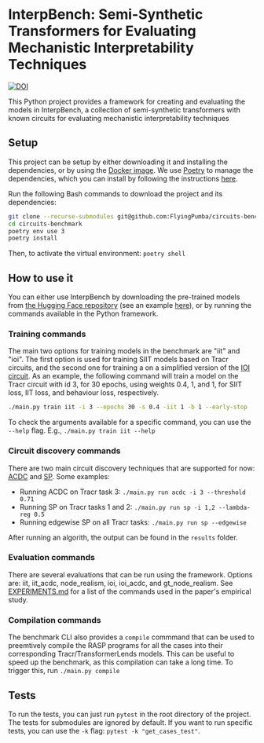 # InterpBench: Semi-Synthetic Transformers for Evaluating Mechanistic Interpretability Techniques

[![DOI](https://zenodo.org/badge/DOI/10.5281/zenodo.11518575.svg)](https://zenodo.org/doi/10.5281/zenodo.11518575)

This Python project provides a framework for creating and evaluating the models in InterpBench, a collection of semi-synthetic transformers with known circuits for evaluating mechanistic interpretability techniques

## Setup

This project can be setup by either downloading it and installing the dependencies, or by using the [Docker image](docker.io/iarcuschin/circuits-benchmark:latest). 
We use [Poetry](https://python-poetry.org/) to manage the dependencies, which you can install by following the instructions [here](https://python-poetry.org/docs/#installation).

Run the following Bash commands to download the project and its dependencies:
```bash
git clone --recurse-submodules git@github.com:FlyingPumba/circuits-benchmark.git
cd circuits-benchmark
poetry env use 3
poetry install
```

Then, to activate the virtual environment: `poetry shell`

## How to use it

You can either use InterpBench by downloading the pre-trained models from [the Hugging Face repository](https://huggingface.co/cybershiptrooper/InterpBench) (see an example [here](DEMO_InterpBench.ipynb)), or by running the commands available in the Python framework.

### Training commands

The main two options for training models in the benchmark are "iit" and "ioi". The first option is used for training SIIT models based on Tracr circuits, and the second one for training a on a simplified version of the [IOI circuit](https://arxiv.org/abs/2211.00593). As an example, the following command will train a model on the Tracr circuit with id 3, for 30 epochs, using weights 0.4, 1, and 1, for SIIT loss, IIT loss, and behaviour loss, respectively.
```bash
./main.py train iit -i 3 --epochs 30 -s 0.4 -iit 1 -b 1 --early-stop
```
To check the arguments available for a specific command, you can use the `--help` flag. E.g., `./main.py train iit --help`

### Circuit discovery commands

There are two main circuit discovery techniques that are supported for now: [ACDC](https://arxiv.org/abs/2304.14997) and [SP](https://arxiv.org/abs/2104.03514). Some examples:

- Running ACDC on Tracr task 3: `./main.py run acdc -i 3 --threshold 0.71`
- Running SP on Tracr tasks 1 and 2: `./main.py run sp -i 1,2 --lambda-reg 0.5`
- Running edgewise SP on all Tracr tasks: `./main.py run sp --edgewise`

After running an algorith, the output can be found in the `results` folder.

### Evaluation commands

There are several evaluations that can be run using the framework. Options are: iit, iit_acdc, node_realism, ioi, ioi_acdc, and gt_node_realism.
See [EXPERIMENTS.md](EXPERIMENTS.md) for a list of the commands used in the paper's empirical study.

### Compilation commands

The benchmark CLI also provides a `compile` commmand that can be used to preemtively compile the RASP programs for all the cases into their corresponding Tracr/TransformerLends models. This can be useful to speed up the benchmark, as this compilation can take a long time.
To trigger this, run `./main.py compile`

## Tests

To run the tests, you can just run `pytest` in the root directory of the project. The tests for submodules are ignored by default.
If you want to run specific tests, you can use the `-k` flag: `pytest -k "get_cases_test"`.
